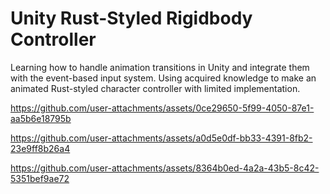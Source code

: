 # Unity Rust-Styled Rigidbody Controller
 Learning how to handle animation transitions in Unity and integrate them with the event-based input system. Using acquired knowledge to make an animated Rust-styled character controller with limited implementation.

https://github.com/user-attachments/assets/0ce29650-5f99-4050-87e1-aa5b6e18795b

https://github.com/user-attachments/assets/a0d5e0df-bb33-4391-8fb2-23e9ff8b26a4

https://github.com/user-attachments/assets/8364b0ed-4a2a-43b5-8c42-5351bef9ae72

